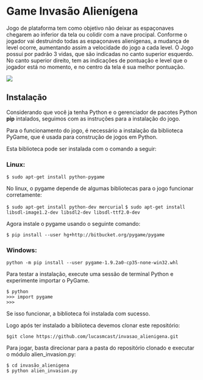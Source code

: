 # Game Invasão Alienígena

Jogo de plataforma tem como objetivo não deixar as espaçonaves chegarem ao inferior da tela ou colidir com a nave procipal. Conforme o jogador vai destruindo todas as espaçonaves alienígenas, a mudança de level ocorre, aumentando assim a velocidade do jogo a cada level. O Jogo possui por padrão 3 vidas, que são indicadas no canto superior esquerdo. No canto superior direito, tem as indicações de pontuação e level que o jogador está no momento, e no centro da tela é sua melhor pontuação.

![](jogo.gif)

## Instalação

Considerando que você ja tenha Python e o gerenciador de pacotes Python __pip__ intalados, seguimos com as instruções para a instalação do jogo.

Para o funcionamento do jogo, é necessário a instalação da biblioteca PyGame, que é usada para construção de jogos em Python.

Esta biblioteca pode ser instalada com o comando a seguir:

### Linux:

```$ sudo apt-get install python-pygame```

No linux, o pygame depende de algumas bibliotecas para o jogo funcionar corretamente:

```$ sudo apt-get install python-dev mercurial```
```$ sudo apt-get install libsdl-image1.2-dev libsdl2-dev libsdl-ttf2.0-dev```

Agora instale o pygame usando o seguinte comando:

```$ pip install --user hg+http://bitbucket.org/pygame/pygame```

### Windows:

```python -m pip install --user pygame-1.9.2a0-cp35-none-win32.whl```

Para testar a instalação, execute uma sessão de terminal Python e experimente importar o PyGame.

    $ python
    >>> import pygame
    >>>

Se isso funcionar, a biblioteca foi instalada com sucesso.

Logo após ter instalado a biblioteca devemos clonar este repositório:

```$git clone https://github.com/lucasmcast/invasao_alienigena.git```

Para jogar, basta direcionar para a pasta do repositório clonado e executar o módulo alien_invasion.py:

    $ cd invasão_alienigena
    $ python alien_invasion.py




